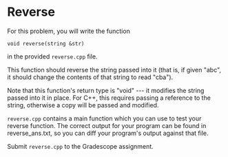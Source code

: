 # Reverse 

For this problem, you will write the function
```
void reverse(string &str) 
```
in the provided `reverse.cpp` file.  

This function should reverse the string passed into it (that is, if given "abc", 
it should change the contents of that string to read "cba"). 

Note that this function's return type is "void" --- it modifies the string passed into it in place. For C++, this requires passing a reference to the string, otherwise a copy will be passed and modified.

`reverse.cpp` contains a main function which you can use to test your
reverse function.  The correct output for your program can be found in reverse_ans.txt, 
so you can diff your program's output against that file.

Submit `reverse.cpp` to the Gradescope assignment.